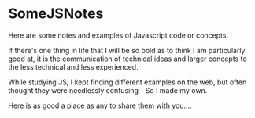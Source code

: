 # SomeJSNotes
Here are some notes and examples of Javascript code or concepts.

If there's one thing in life that I will be so bold as to think I am particularly good at, it is the communication of technical ideas and larger concepts to the less technical and less experienced.

While studying JS, I kept finding different examples on the web, but often thought they were needlessly confusing - So I made my own.

Here is as good a place as any to share them with you....
